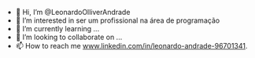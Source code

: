 - 👋 Hi, I’m @LeonardoOlliverAndrade
- 👀 I’m interested in  ser um profissional na área de programação 
- 🌱 I’m currently learning ...
- 💞️ I’m looking to collaborate on ...
- 📫 How to reach me www.linkedin.com/in/leonardo-andrade-96701341.

<!---
LeonardoOlliverAndrade
--->
